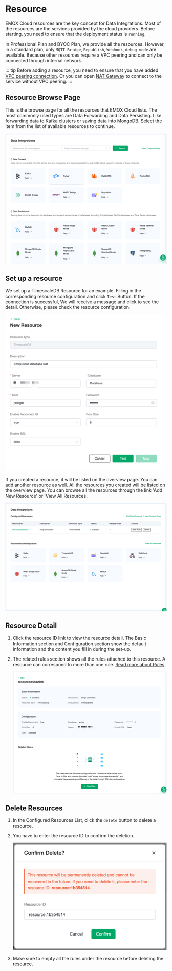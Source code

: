 # Resource

EMQX Cloud resources are the key concept for Data Integrations. Most of the resources are the services provided by the cloud providers. Before starting, you need to ensure that the deployment status is `running`. 

In Professional Plan and BYOC Plan, we provide all the resources. However, in a standard plan, only `MQTT Bridge`, `Republish`, `Webhook`, `debug mode` are available. Because other resources require a VPC peering and can only be connected through internal network.

::: tip
Before adding a resource, you need to ensure that you have added [VPC peering connection](../deployments/vpc_peering.md). Or you can open [NAT Gateway](../vas/vas-intro.md) to connect to the service without VPC peering.
:::

## Resource Browse Page

This is the browse page for all the resources that EMQX Cloud lists. The most commonly used types are Data Forwarding and Data Persisting. Like forwarding data to Kafka clusters or saving data into MongoDB. Select the item from the list of available resources to continue.

   ![resource-add](./_assets/resource_01.png)

## Set up a resource

We set up a TimescaleDB Resource for an example. Filling in the corresponding resource configuration and click `Test` Button. If the connection is successful, We will receive a message and click to see the detail. Otherwise, please check the resource configuration.

   ![resource-add](./_assets/resource_02.png)

If you created a resource, it will be listed on the overview page. You can add another resource as well. All the resources you created will be listed on the overview page. You can browse all the resources through the link 'Add New Resource' or 'View All Resources'.

   ![resource-add](./_assets/resource_03.png)

## Resource Detail

1. Click the resource ID link to view the resource detail. The Basic Information section and Configuration section show the default information and the content you fill in during the set-up.

2. The related rules section shows all the rules attached to this resource. A resource can correspond to more than one rule. [Read more about Rules](./rules.md).

   ![resource-add](./_assets/resource_07.png)

## Delete Resources

1. In the Configured Resources List, click the `delete` button to delete a resource.  

2. You have to enter the resource ID to confirm the deletion.

   ![resource-delete](./_assets/resource_06.png)

3. Make sure to empty all the rules under the resource before deleting the resource.
